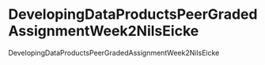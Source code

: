 # DevelopingDataProductsPeerGradedAssignmentWeek2NilsEicke
DevelopingDataProductsPeerGradedAssignmentWeek2NilsEicke
